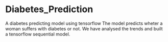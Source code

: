 # Diabetes_Prediction
A diabetes predicting model using tensorflow
The model predicts wheter a woman suffers with diabetes or not.
We have analysed the trends and built a tensorflow sequential model.
